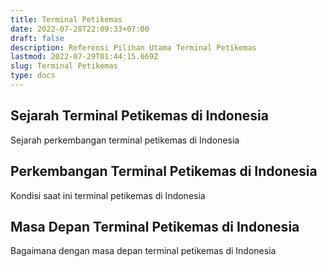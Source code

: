 ```yaml
---
title: Terminal Petikemas
date: 2022-07-28T22:09:33+07:00
draft: false
description: Referensi Pilihan Utama Terminal Petikemas
lastmod: 2022-07-29T01:44:15.669Z
slug: Terminal Petikemas
type: docs
---
```

## Sejarah Terminal Petikemas di Indonesia
Sejarah perkembangan terminal petikemas di Indonesia
## Perkembangan Terminal Petikemas di Indonesia
Kondisi saat ini terminal petikemas di Indonesia
## Masa Depan Terminal Petikemas di Indonesia
Bagaimana dengan masa depan terminal petikemas di Indonesia